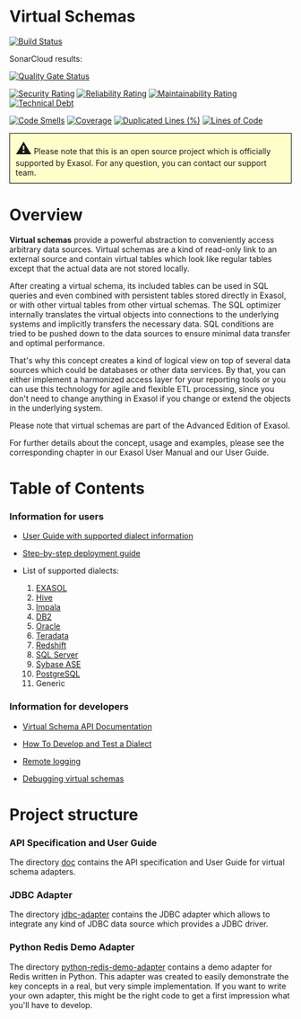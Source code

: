 # Virtual Schemas 

[![Build Status](https://travis-ci.org/exasol/virtual-schemas.svg?branch=master)](https://travis-ci.org/exasol/virtual-schemas)

SonarCloud results:

[![Quality Gate Status](https://sonarcloud.io/api/project_badges/measure?project=com.exasol%3Avirtualschema-jdbc-adapter-main&metric=alert_status)](https://sonarcloud.io/dashboard?id=com.exasol%3Avirtualschema-jdbc-adapter-main)

[![Security Rating](https://sonarcloud.io/api/project_badges/measure?project=com.exasol%3Avirtualschema-jdbc-adapter-main&metric=security_rating)](https://sonarcloud.io/dashboard?id=com.exasol%3Avirtualschema-jdbc-adapter-main)
[![Reliability Rating](https://sonarcloud.io/api/project_badges/measure?project=com.exasol%3Avirtualschema-jdbc-adapter-main&metric=reliability_rating)](https://sonarcloud.io/dashboard?id=com.exasol%3Avirtualschema-jdbc-adapter-main)
[![Maintainability Rating](https://sonarcloud.io/api/project_badges/measure?project=com.exasol%3Avirtualschema-jdbc-adapter-main&metric=sqale_rating)](https://sonarcloud.io/dashboard?id=com.exasol%3Avirtualschema-jdbc-adapter-main)
[![Technical Debt](https://sonarcloud.io/api/project_badges/measure?project=com.exasol%3Avirtualschema-jdbc-adapter-main&metric=sqale_index)](https://sonarcloud.io/dashboard?id=com.exasol%3Avirtualschema-jdbc-adapter-main)

[![Code Smells](https://sonarcloud.io/api/project_badges/measure?project=com.exasol%3Avirtualschema-jdbc-adapter-main&metric=code_smells)](https://sonarcloud.io/dashboard?id=com.exasol%3Avirtualschema-jdbc-adapter-main)
[![Coverage](https://sonarcloud.io/api/project_badges/measure?project=com.exasol%3Avirtualschema-jdbc-adapter-main&metric=coverage)](https://sonarcloud.io/dashboard?id=com.exasol%3Avirtualschema-jdbc-adapter-main)
[![Duplicated Lines (%)](https://sonarcloud.io/api/project_badges/measure?project=com.exasol%3Avirtualschema-jdbc-adapter-main&metric=duplicated_lines_density)](https://sonarcloud.io/dashboard?id=com.exasol%3Avirtualschema-jdbc-adapter-main)
[![Lines of Code](https://sonarcloud.io/api/project_badges/measure?project=com.exasol%3Avirtualschema-jdbc-adapter-main&metric=ncloc)](https://sonarcloud.io/dashboard?id=com.exasol%3Avirtualschema-jdbc-adapter-main)


<p style="border: 1px solid black;padding: 10px; background-color: #FFFFCC;"><span style="font-size:200%">&#9888;</span> 
Please note that this is an open source project which is officially supported by Exasol. For any question, you can contact our support team.</p>

# Overview

**Virtual schemas** provide a powerful abstraction to conveniently access arbitrary data sources. 
Virtual schemas are a kind of read-only link to an external source and contain virtual tables which look like regular tables except that the actual data are not stored locally.

After creating a virtual schema, its included tables can be used in SQL queries and even combined with persistent tables stored directly in Exasol, 
or with other virtual tables from other virtual schemas. 
The SQL optimizer internally translates the virtual objects into connections to the underlying systems and implicitly transfers the necessary data. 
SQL conditions are tried to be pushed down to the data sources to ensure minimal data transfer and optimal performance.

That's why this concept creates a kind of logical view on top of several data sources which could be databases or other data services.
By that, you can either implement a harmonized access layer for your reporting tools or you can use this technology for agile and flexible ETL processing,
since you don't need to change anything in Exasol if you change or extend the objects in the underlying system.

Please note that virtual schemas are part of the Advanced Edition of Exasol.

For further details about the concept, usage and examples, please see the corresponding chapter in our Exasol User Manual and our User Guide.


# Table of Contents

### Information for users

- [User Guide with supported dialect information](doc/user-guide/user_guide.md)

- [Step-by-step deployment guide](deploying_the_virtual_schema_adapter.md) 

- List of supported dialects:
    1. [EXASOL](doc/dialects/exasol.md)
    1. [Hive](doc/dialects/hive.md)
    1. [Impala](doc/dialects/impala.md)
    1. [DB2](doc/dialects/db2.md)
    1. [Oracle](doc/dialects/oracle.md)
    1. [Teradata](doc/dialects/teradata.md)
    1. [Redshift](doc/dialects/redshift.md)
    1. [SQL Server](doc/dialects/sql_server.md)
    1. [Sybase ASE](doc/dialects/sybase.md)
    1. [PostgreSQL](doc/dialects/postgresql.md)
    1. Generic

### Information for developers 

- [Virtual Schema API Documentation](doc/development/virtual_schema_api.md)

- [How To Develop and Test a Dialect](doc/development/developing_a_dialect.md)

- [Remote logging](doc/development/remote_logging.md)

- [Debugging virtual schemas](doc/development/debugging_virtual_schemas.md)


# Project structure 


### API Specification and User Guide

The directory [doc](doc) contains the API specification and User Guide for virtual schema adapters.

### JDBC Adapter

The directory [jdbc-adapter](jdbc-adapter) contains the JDBC adapter which allows to integrate any kind of JDBC data source which provides a JDBC driver.

### Python Redis Demo Adapter

The directory [python-redis-demo-adapter](python-redis-demo-adapter) contains a demo adapter for Redis written in Python. 
This adapter was created to easily demonstrate the key concepts in a real, but very simple implementation. 
If you want to write your own adapter, this might be the right code to get a first impression what you'll have to develop.
